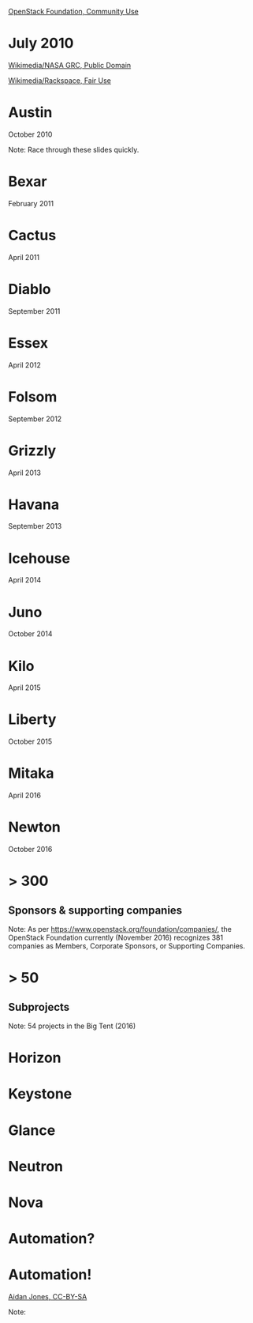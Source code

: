 <!-- .slide: data-background="images/openstack-logo.svg" data-background-size="contain" -->

[OpenStack Foundation, Community Use](http://www.openstack.org/brand/openstack-logo/) <!-- .element: class="caption" -->


# July 2010


<!-- .slide: 
data-background="http://upload.wikimedia.org/wikipedia/commons/e/e5/NASA_logo.svg"
data-background-size="contain" -->
   
[Wikimedia/NASA GRC, Public Domain](https://commons.wikimedia.org/wiki/File:NASA_logo.svg) <!-- .element: class="caption" -->


<!-- .slide: 
data-background="http://upload.wikimedia.org/wikipedia/en/1/16/Rackspace_logo.svg" data-background-size="contain" -->

[Wikimedia/Rackspace, Fair Use](https://en.wikipedia.org/wiki/File:Rackspace_logo.svg) <!-- .element: class="caption" -->


# Austin
October 2010

Note: Race through these slides quickly.


# Bexar
February 2011


# Cactus
April 2011


# Diablo
September 2011


# Essex
April 2012


# Folsom
September 2012


# Grizzly
April 2013


# Havana
September 2013


# Icehouse
April 2014


# Juno
October 2014


# Kilo
April 2015


# Liberty
October 2015


# Mitaka
April 2016


# Newton
October 2016


# > 300
## Sponsors & supporting companies

Note: As per <https://www.openstack.org/foundation/companies/>, the
OpenStack Foundation currently (November 2016) recognizes 381
companies as Members, Corporate Sponsors, or Supporting Companies.


# > 50
## Subprojects

Note: 54 projects in the Big Tent (2016) 


<!-- .slide: data-background="images/button.png" data-background-size="cover" -->
# Horizon


<!-- .slide: data-background="images/fingerprint.png" data-background-size="contain" -->
# Keystone


<!-- .slide: data-background="images/soda-machine.png" data-background-size="contain" -->
# Glance


<!-- .slide: data-background="images/switch.png" data-background-size="contain" -->
# Neutron


<!-- .slide: data-background="images/brain.svg" data-background-size="contain" -->
# Nova


# Automation?


<!-- .slide: data-background="images/flow-1.svg" data-background-size="contain" -->


<!-- .slide: data-background="images/flow-2.svg" data-background-size="contain" -->


<!-- .slide: data-background="images/flow-3.svg" data-background-size="contain" -->


<!-- .slide: data-background="images/flow-4.svg" data-background-size="contain" -->


<!-- .slide: data-background="images/flow-5.svg" data-background-size="contain" -->


<!-- .slide: data-background="images/flow-6.svg" data-background-size="contain" -->


<!-- .slide: data-background="images/flow-7.svg" data-background-size="contain" -->


<!-- .slide: data-background="images/flow-8.svg" data-background-size="contain" -->


<!-- .slide: data-background="images/flow-9.svg" data-background-size="contain" -->


<!-- .slide: data-background="https://farm4.staticflickr.com/3113/3117146807_2a56fa5543_o_d.jpg" data-background-size="cover" -->
# Automation!

[Aidan Jones, CC-BY-SA](https://flic.kr/p/5Ksc9t) <!-- .element: class="caption" -->

Note:

